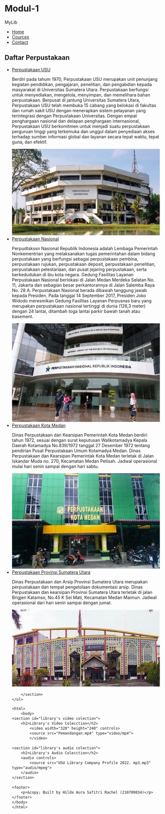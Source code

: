 # Modul-1
<!DOCTYPE html>
<html lang="en">
<head>
    <meta charset="UTF-8">
    <meta name="viewport" content="width=device-width, initial-scale=1.0">
    <title>Hilda Aura Safitri Rachel</title>
</head>
<body>
    <nav> 
        <div class="wrapper"></div>
            <div class="logo"><ahref="">MyLib</ahref></div>
            <size></size>
            <div class="menu"></div>
                <ul>
                    <li><a href="#home">Home</a></li>
                    <li><a href="#cources">Cources</a></li>
                    <li><a href="contact">Contact</a></li>
                </ul>   
    </nav>
    <section id="Home">
        <html lang="id">
<head>
    <meta charset="UTF-8">
    <title>Daftar Perpustakaan</title>
</head>
</body>

<body>
    <h1>Daftar Perpustakaan</h1>
    <ul>
        <section>
            <li><a href="https://library.usu.ac.id/">Perpustakaan USU</a></li>
                <!--Ini adalah komentar-->
                <p>Berdiri pada tahum 1970, Perpustakaan USU merupakan unit penunjang kegiatan pendidikan, pengajaran, penelitian, dan pengabdian kepada masyarakat di Universitas Sumatera Utara.
                    Perpustakaan berfungsi untuk menyediakan, mengelola, menyimpan, dan memelihara bahan perpustakaan. Berpusat di jantung Universitas Sumatera Utara, Perpustakaan USU telah membuka 15 cabang yang belokasi di fakultas dan rumah sakit USU dengan menerapkan sistem pelayanan yang terintegrasi dengan Perpustakaan Universitas.
                    Dengan empat penghargaan nasional dan delapan penghargaan internasional, Perpustakaan USU berkomitmen untuk menjadi suatu perpustakaan perguruan tinggi yang terkemuka dan unggul dalam penyediaan akses terhadap sumber informasi global dan layanan secara tepat waktu, tepat guna, dan efektif.
                </p>
                <img src="Perpustakaan USU. JPEG.jpeg" alt="Perpustakaan USU" width="500">
            <li><a href="https://www.perpusnas.go.id/">Perpustakaan Nasional</a></li>
                <!--Ini adalah komentar-->
                <p>Perpudtskssn Nasional Republik Indonesia adalah Lembaga Pemerintah Nonkementrian yang melaksanakan tugas pemerintahan dalam bidang perpustakaan yang berfungsi sebagai perpustakaan pembina, perpustakaan rujukan, perpustakaan deposit, perpustakaan penelitian, perpustakaan pelestariaan, dan pusat jejaring perpustakaan, serta berkedudukan di ibu kota negara.
                    Gedung Fasilitas Layanan Perpustakaan Nasional berlokasi di Jalan Medan Merdeka Selatan No. 11, Jakarta dan sebagian besar perkantorannya di Jalan Salemba Raya No. 28 A.
                    Perpustakaan Nasional berada dibawah tanggung jawab kepada Presiden. Pada tanggal 14 September 2017, Presiden Joko Widodo meresmikan Gedung Fasilitas Layanan Perpusnas baru yang merupakan perpustakaan nasional tertinggi di dunia (126,3 meter) dengan 24 lantai, ditambah toga lantai parkir bawah tanah atau basement.
                </p>
                <img src="Perpustakaan Nasional.jpg" alt="Perpustakaan Nasional" width="500">
            <li><a href="https://disperpustakaanarsip.pemkomedan.go.id/">Perpustakaan Kota Medan</a></li>
                <!--Ini adalah komentar-->
                <p>Dinas Perpustakaan dan Kearsipan Pemerintah Kota Medan berdiri tahun 1972, sesuai dengan surat keputusan Walikotamadya Kepala Daerah Kotamadya No.839/1972 tanggal 27 Desember 1972 tentang pendirian Pusat Perpustakaan Umum Kotamadya Medan. Dinas Perpustakaan dan Kearsipan Pemerintak Kota Medan terletak di Jalan Iskandar Muda no. 270, Kecamatan Medan Petisah. Jadwal operasional mulai hari senin sampai dengan hari sabtu.</p>
                <img src="Perpustakaan Kota Medan.jpg" alt="Perpustakaan Kota Medan" width="500">
            <li><a href="https://disperpusip.sumutprov.go.id/">Perpustakaan Provinsi Sumatera Utara</a></li>
                <!--Ini adalah komentar--> 
                <p>Dinas Perpustakaan dan Arsip Provinsi Sumatera Utara merupakan perpustakaan dan tempat pengelolaan dokumentasi arsip. Dinas Perpustakaan dan kearsipan Provinsi Sumatera Utara terletak di jalan Brigjen Katamso, No.45 K Sei Mati, Kecamatan Medan Maimun. Jadwal operasional dari hari senin sampai dengan jumat.</p>
                <img src="Perpustakaan Provinsi Sumatera Utara.jpg" alt="Perpustakaan Provinsi Sumatera Utara" width="500">
           
        </section>
    </ul>
</body>
</html>

<!DOCTYPE html>
    <html>
        <body>
    <section id="library's video colection">
        <h2>Library's Video Colecction</h2>
            <video width="320" height="240" controls>
            <source src="Pemandangan.mp4" type="video/mp4">
            </video>
    
    <section id="library's audio colection">
        <h2>Library's Audio Colecction</h2>
        <audio controls>
            <source src="USU Library Company Profile 2022. mp3.mp3" type="audio/mpeg">
        </audio>
    </section>
    
    <footer>
        <p>&copy; Built by Hilda Aura Safitri Rachel (210709034)</p>
    </footer>
    </body>
    </html>
